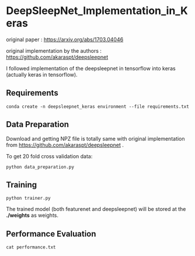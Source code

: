 # DeepSleepNet_Implementation_in_Keras

original paper : https://arxiv.org/abs/1703.04046

original implementation by the authors : https://github.com/akaraspt/deepsleepnet

I followed implementation of the deepsleepnet in tensorflow into keras (actually keras in tensorflow).

## Requirements

    conda create -n deepsleepnet_keras environment --file requirements.txt


## Data Preparation

Download and getting NPZ file is totally same with original implementation from https://github.com/akaraspt/deepsleepnet .

To get 20 fold cross validation data:

    python data_preparation.py
    
## Training

    python trainer.py
    
The trained model (both featurenet and deepsleepnet) will be stored at the **./weights** as weights.

## Performance Evaluation

    cat performance.txt
